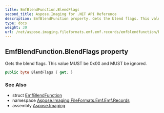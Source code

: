 ```yaml
---
title: EmfBlendFunction.BlendFlags
second_title: Aspose.Imaging for .NET API Reference
description: EmfBlendFunction property. Gets the blend flags. This value MUST be 0x00 and MUST be ignored
type: docs
weight: 30
url: /net/aspose.imaging.fileformats.emf.emf.records/emfblendfunction/blendflags/
---
```

## EmfBlendFunction.BlendFlags property

Gets the blend flags. This value MUST be 0x00 and MUST be ignored.

```csharp
public byte BlendFlags { get; }
```

### See Also

* struct [EmfBlendFunction](../)
* namespace [Aspose.Imaging.FileFormats.Emf.Emf.Records](../../emfblendfunction/)
* assembly [Aspose.Imaging](../../../)


